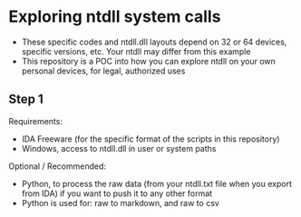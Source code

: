 # Exploring ntdll system calls

- These specific codes and ntdll.dll layouts depend on 32 or 64 devices, specific versions, etc. Your ntdll may differ from this example
- This repository is a POC into how you can explore ntdll on your own personal devices, for legal, authorized uses

## Step 1

Requirements:

- IDA Freeware (for the specific format of the scripts in this repository)
- Windows, access to ntdll.dll in user or system paths

Optional / Recommended:

- Python, to process the raw data (from your ntdll.txt file when you export from IDA) if you want to push it to any other format
- Python is used for: raw to markdown, and raw to csv
